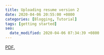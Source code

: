 ```yaml
---
title: Uploading resume version 2
date: 2020-04-06 20:55:00 +0800
categories: [Blogging, Tutorial]
tags: [getting started]
seo:
  date_modified: 2020-04-06 07:34:39 +0800
---
```

<html>
<head>
  <meta http-equiv="content-type" content="text/html; charset=utf-8">
  <title>kekayan's Resume</title>
</head>
  <body>
    <a href="https://jennyjyounglee.github.io/resume" target="_blank">PDF.</a>
  </body>
</html>